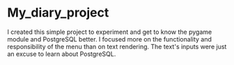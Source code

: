 # My_diary_project

I created this simple project to experiment and get to know the pygame module and PostgreSQL better.
I focused more on the functionality and responsibility of the menu than on text rendering. The text's inputs were just an excuse to learn about PostgreSQL. 
